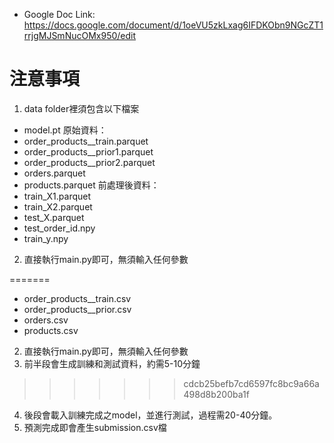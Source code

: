 * Google Doc Link: https://docs.google.com/document/d/1oeVU5zkLxag6IFDKObn9NGcZT1rrjgMJSmNucOMx950/edit

# 注意事項
1. data folder裡須包含以下檔案
* model.pt
原始資料：
* order_products__train.parquet
* order_products__prior1.parquet
* order_products__prior2.parquet
* orders.parquet
* products.parquet
前處理後資料：
* train_X1.parquet
* train_X2.parquet
* test_X.parquet 
* test_order_id.npy 
* train_y.npy 
2. 直接執行main.py即可，無須輸入任何參數
<!-- 3. 前半段會生成訓練和測試資料，約需5-10分鐘 -->
=======
* order_products__train.csv
* order_products__prior.csv
* orders.csv
* products.csv
2. 直接執行main.py即可，無須輸入任何參數
3. 前半段會生成訓練和測試資料，約需5-10分鐘
>>>>>>> cdcb25befb7cd6597fc8bc9a66a498d8b200ba1f
4. 後段會載入訓練完成之model，並進行測試，過程需20-40分鐘。
5. 預測完成即會產生submission.csv檔
